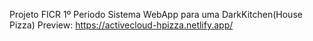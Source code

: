 Projeto FICR 1º Periodo
Sistema WebApp para uma DarkKitchen(House Pizza)
Preview: https://activecloud-hpizza.netlify.app/